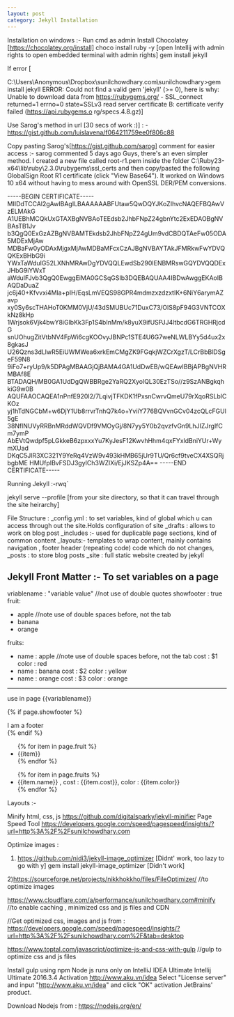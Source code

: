 ```yaml
---
layout: post
category: Jekyll Installation
---
```



Installation on windows :-
Run cmd as admin
Install Chocolatey [https://chocolatey.org/install]
choco install ruby -y
[open Intellij with admin rights to open embedded terminal with admin rights]
gem install jekyll

If error [

C:\Users\Anonymous\Dropbox\sunilchowdhary.com\sunilchowdhary>gem install jekyll
ERROR:  Could not find a valid gem 'jekyll' (>= 0), here is why:
          Unable to download data from https://rubygems.org/ - SSL_connect returned=1 errno=0 state=SSLv3 read server certificate B: certificate verify failed (https://api.rubygems.o
rg/specs.4.8.gz)]

Use Sarog's method in url [30 secs of work :)] :
-https://gist.github.com/luislavena/f064211759ee0f806c88

Copy pasting Sarog's[https://gist.github.com/sarog] comment for easier access :-
sarog commented 5 days ago
Guys, there's an even simpler method.
I created a new file called root-r1.pem inside the folder
C:\Ruby23-x64\lib\ruby\2.3.0\rubygems\ssl_certs and then copy/pasted the following GlobalSign Root R1 certificate (click "View Base64"). It worked on Windows 10 x64 without having to mess around with OpenSSL DER/PEM conversions.

-----BEGIN CERTIFICATE-----
MIIDdTCCAl2gAwIBAgILBAAAAAABFUtaw5QwDQYJKoZIhvcNAQEFBQAwVzELMAkG
A1UEBhMCQkUxGTAXBgNVBAoTEEdsb2JhbFNpZ24gbnYtc2ExEDAOBgNVBAsTB1Jv
b3QgQ0ExGzAZBgNVBAMTEkdsb2JhbFNpZ24gUm9vdCBDQTAeFw05ODA5MDExMjAw
MDBaFw0yODAxMjgxMjAwMDBaMFcxCzAJBgNVBAYTAkJFMRkwFwYDVQQKExBHbG9i
YWxTaWduIG52LXNhMRAwDgYDVQQLEwdSb290IENBMRswGQYDVQQDExJHbG9iYWxT
aWduIFJvb3QgQ0EwggEiMA0GCSqGSIb3DQEBAQUAA4IBDwAwggEKAoIBAQDaDuaZ
jc6j40+Kfvvxi4Mla+pIH/EqsLmVEQS98GPR4mdmzxzdzxtIK+6NiY6arymAZavp
xy0Sy6scTHAHoT0KMM0VjU/43dSMUBUc71DuxC73/OlS8pF94G3VNTCOXkNz8kHp
1Wrjsok6Vjk4bwY8iGlbKk3Fp1S4bInMm/k8yuX9ifUSPJJ4ltbcdG6TRGHRjcdG
snUOhugZitVtbNV4FpWi6cgKOOvyJBNPc1STE4U6G7weNLWLBYy5d4ux2x8gkasJ
U26Qzns3dLlwR5EiUWMWea6xrkEmCMgZK9FGqkjWZCrXgzT/LCrBbBlDSgeF59N8
9iFo7+ryUp9/k5DPAgMBAAGjQjBAMA4GA1UdDwEB/wQEAwIBBjAPBgNVHRMBAf8E
BTADAQH/MB0GA1UdDgQWBBRge2YaRQ2XyolQL30EzTSo//z9SzANBgkqhkiG9w0B
AQUFAAOCAQEA1nPnfE920I2/7LqivjTFKDK1fPxsnCwrvQmeU79rXqoRSLblCKOz
yj1hTdNGCbM+w6DjY1Ub8rrvrTnhQ7k4o+YviiY776BQVvnGCv04zcQLcFGUl5gE
38NflNUVyRRBnMRddWQVDf9VMOyGj/8N7yy5Y0b2qvzfvGn9LhJIZJrglfCm7ymP
AbEVtQwdpf5pLGkkeB6zpxxxYu7KyJesF12KwvhHhm4qxFYxldBniYUr+WymXUad
DKqC5JlR3XC321Y9YeRq4VzW9v493kHMB65jUr9TU/Qr6cf9tveCX4XSQRjbgbME
HMUfpIBvFSDJ3gyICh3WZlXi/EjJKSZp4A==
-----END CERTIFICATE-----


Running Jekyll :-rwq`

jekyll serve --profile [from your site directory, so that it can travel through the site heirarchy]

File Structure :
_config.yml : to set variables, kind of global which u can access through out the site.Holds configuration of site
_drafts : allows to work on blog post
_includes :- used for duplicable page sections, kind of common content
_layouts:- templates to wrap content, mainly contains navigation , footer header (repeating code) code which do not changes,
_posts : to store blog posts
_site :  full static website created by jekyll


Jekyll Front Matter :-
To set variables on a page
---
<all font matter goes here>

vriablename : "variable value"  //not use of double quotes
showfooter : true
fruit:
  - apple //note use of double spaces before, not the tab
  - banana
  - orange


fruits:
  - name : apple //note use of double spaces before, not the tab
    cost : $1
    color : red
  - name : banana
    cost : $2
    color : yellow
  - name : orange
    cost : $3
    color : orange


---

use in page
{{variablename}}

{% if page.showfooter %}
<footer>I am a footer  </footer>
{% endif %}

<ul>
{% for item in page.fruit %}
<li>{{item}}</li>
{% endfor %}
</ul>


<ul>
{% for item in page.fruits %}
<li>{{item.name}} , cost : {{item.cost}}, color : {{item.color}}</li>
{% endfor %}
</ul>

Layouts :-

Minify html, css, js
https://github.com/digitalsparky/jekyll-minifier
Page Speed Tool
https://developers.google.com/speed/pagespeed/insights/?url=http%3A%2F%2Fsunilchowdhary.com

Optimize images :
1) https://github.com/nidi3/jekyll-image_optimizer [Didnt' work, too lazy to go with y]
gem install jekyll-image_optimizer [Didn't work]

2)https://sourceforge.net/projects/nikkhokkho/files/FileOptimizer/ //to optimize images

https://www.cloudflare.com/a/performance/sunilchowdhary.com#minify
//to enable caching , minimized css and js files  and CDN

//Get optimized css, images and js from :
https://developers.google.com/speed/pagespeed/insights/?url=http%3A%2F%2Fsunilchowdhary.com%2F&tab=desktop

https://www.toptal.com/javascript/optimize-js-and-css-with-gulp
//gulp to optimize css and js files

Install gulp using npm
Node js runs only on IntelliJ IDEA Ultimate 
Intellij Ultimate 2016.3.4  Activation
http://www.aku.vn/idea
Select "License server" and input "http://www.aku.vn/idea" and click "OK" activation JetBrains' product.

Download Nodejs from : https://nodejs.org/en/






